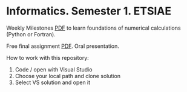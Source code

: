 # Informatics. Semester 1. ETSIAE
Weekly Milestones [PDF](https://github.com/jahrWork/Informatics_S1_ETSIAE/blob/master/doc/Hitos_semanales.pdf) 
to learn foundations of numerical calculations (Python or Fortran). 

Free final assignment [PDF](https://github.com/jahrWork/Informatics_S1_ETSIAE/blob/master/doc/P3_assignment.pdf). Oral presentation.  

How to work with this repository: 
1) Code / open with Visual Studio 
2) Choose your local path and clone solution 
3) Select VS solution and open it 
